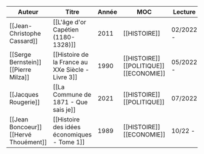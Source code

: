 | Auteur                                | Titre                                             | Année | MOC                                     | Lecture   |
| ------------------------------------- | ------------------------------------------------- | ----- | --------------------------------------- | --------- |
| [[Jean-Christophe Cassard]]           | [[L'âge d'or Capétien (1180-1328)]]               | 2011  | [[HISTOIRE]]                            | 02/2022 - |
| [[Serge Bernstein]] [[Pierre Milza]]  | [[Histoire de la France au XXe Siècle - Livre 3]] | 1990  | [[HISTOIRE]] [[POLITIQUE]] [[ECONOMIE]] | 05/2022 - |
| [[Jacques Rougerie]]                  | [[La Commune de 1871 - Que sais je]]              | 2021  | [[HISTOIRE]] [[POLITIQUE]]              | 07/2022   |
| [[Jean Boncoeur]] [[Hervé Thouément]] | [[Histoire des idées économiques - Tome 1]]       | 1989  | [[HISTOIRE]] [[ECONOMIE]]               | 10/22 -           |

